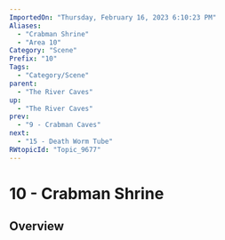 ```yaml
---
ImportedOn: "Thursday, February 16, 2023 6:10:23 PM"
Aliases:
  - "Crabman Shrine"
  - "Area 10"
Category: "Scene"
Prefix: "10"
Tags:
  - "Category/Scene"
parent:
  - "The River Caves"
up:
  - "The River Caves"
prev:
  - "9 - Crabman Caves"
next:
  - "15 - Death Worm Tube"
RWtopicId: "Topic_9677"
---
```

# 10 - Crabman Shrine
## Overview
